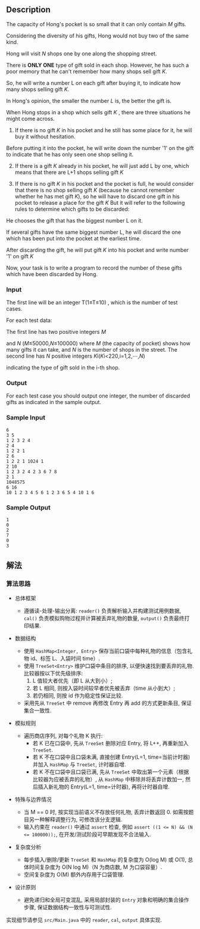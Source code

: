 ## Description

The capacity of Hong's pocket is so small that it can only contain $M$ gifts.

Considering the diversity of his gifts, Hong would not buy two of the same kind.

Hong will visit $N$ shops one by one along the shopping street.

There is **ONLY ONE** type of gift sold in each shop. However, he has such a poor memory that he can't remember how many shops sell gift $K$.

So, he will write a number L on each gift after buying it, to indicate how many shops selling gift $K$.

In Hong's opinion, the smaller the number $L$ is, the better the gift is.

When Hong stops in a shop which sells gift $K$ , there are three situations he might come across.

1. If there is no gift $K$ in his pocket and he still has some place for it, he will buy it without hesitation.

Before putting it into the pocket, he will write down the number '1' on the gift to indicate that he has only seen one shop selling it.

2. If there is a gift $K$ already in his pocket, he will just add L by one, which means that there are L+1 shops selling gift $K$

3. If there is no gift $K$ in his pocket and the pocket is full, he would consider that there is no shop selling gift $K$ (because he cannot remember whether he has met gift $K$), so he will have to discard one gift in his pocket to release a place for the gift $K$
But it will refer to the following rules to determine which gifts to be discarded:

He chooses the gift that has the biggest number L on it.

If several gifts have the same biggest number L, he will discard the one which has been put into the pocket at the earliest time.

After discarding the gift, he will put gift $K$ into his pocket and write number '1' on gift $K$

Now, your task is to write a program to record the number of these gifts which have been discarded by Hong.

### Input

The first line will be an integer T(1≤T≤10) , which is the number of test cases.

For each test data:

The first line has two positive integers $M$

and $N$ ($M$≤50000,$N$≤100000) where $M$ (the capacity of pocket) shows how many gifts it can take, and $N$ is the number of shops in the street. The second line has $N$ positive integers $K$i($K$i<220,i=1,2,⋯,$N$)

indicating the type of gift sold in the i-th shop.

### Output

For each test case you should output one integer, the number of discarded gifts as indicated in the sample output.

### Sample Input

```log
6
3 5
1 2 3 2 4
2 4
1 2 2 1
2 6
1 2 2 1 1024 1
2 10
1 2 3 2 4 2 3 6 7 8
2 1
1048575
6 16
10 1 2 3 4 5 6 1 2 3 6 5 4 10 1 6
```

### Sample Output

```log
1
0
2
7
0
3
```

## 解法

### 算法思路

- 总体框架
  - 遵循读-处理-输出分离: `reader()` 负责解析输入并构建测试用例数据, `cal()` 负责模拟购物过程并计算被丢弃礼物的数量, `output()` 负责最终打印结果.

- 数据结构
  - 使用 `HashMap<Integer, Entry>` 保存当前口袋中每种礼物的信息（包含礼物 id、标签 L、入袋时间 time）.
  - 使用 `TreeSet<Entry>` 维护口袋中条目的排序, 以便快速找到要丢弃的礼物. 比较器按以下优先级排序: 
    1) L 值较大者优先（即 L 从大到小）;
    2) 若 L 相同, 则按入袋时间较早者优先被丢弃（time 从小到大）;
    3) 若仍相同, 则按 id 作为稳定性保证比较.
  - 采用先从 `TreeSet` 中 remove 再修改 Entry 再 add 的方式更新条目, 保证集合一致性.

- 模拟规则
  - 遍历商店序列, 对每个礼物 K 执行: 
    - 若 K 已在口袋中, 先从 `TreeSet` 删除对应 Entry, 将 L++, 再重新加入 `TreeSet`.
    - 若 K 不在口袋中且口袋未满, 直接创建 Entry(L=1, time=当前计时器) 并加入 `HashMap` 与 `TreeSet`, 计时器自增.
    - 若 K 不在口袋中且口袋已满, 先从 `TreeSet` 中取出第一个元素（根据比较器为应被丢弃的礼物）, 从 `HashMap` 中移除并将丢弃计数加一, 然后插入新礼物的 Entry(L=1, time=计时器), 再将计时器自增.

- 特殊与边界情况
  - 当 M == 0 时, 按实现当前语义不存放任何礼物, 丢弃计数返回 0. 如需按题目另一种解释调整行为, 可修改该分支逻辑.
  - 输入约束在 `reader()` 中通过 `assert` 检查, 例如 `assert ((1 <= N) && (N <= 100000));`, 在开发/测试阶段可早期发现不合法输入.

- 复杂度分析
  - 每步插入/删除/更新 `TreeSet` 和 `HashMap` 的复杂度为 O(log M) 或 O(1), 总体时间复杂度为 O(N log M)（N 为商店数, M 为口袋容量）.
  - 空间复杂度为 O(M) 额外内存用于口袋管理.

- 设计原则
  - 避免递归和全局可变混乱, 采用局部封装的 `Entry` 对象和明确的集合操作步骤, 保证数据结构一致性与可测试性.

实现细节请参见 `src/Main.java` 中的 `reader`, `cal`, `output` 具体实现.

